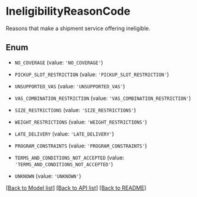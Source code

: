# IneligibilityReasonCode

Reasons that make a shipment service offering ineligible.

## Enum

* `NO_COVERAGE` (value: `'NO_COVERAGE'`)

* `PICKUP_SLOT_RESTRICTION` (value: `'PICKUP_SLOT_RESTRICTION'`)

* `UNSUPPORTED_VAS` (value: `'UNSUPPORTED_VAS'`)

* `VAS_COMBINATION_RESTRICTION` (value: `'VAS_COMBINATION_RESTRICTION'`)

* `SIZE_RESTRICTIONS` (value: `'SIZE_RESTRICTIONS'`)

* `WEIGHT_RESTRICTIONS` (value: `'WEIGHT_RESTRICTIONS'`)

* `LATE_DELIVERY` (value: `'LATE_DELIVERY'`)

* `PROGRAM_CONSTRAINTS` (value: `'PROGRAM_CONSTRAINTS'`)

* `TERMS_AND_CONDITIONS_NOT_ACCEPTED` (value: `'TERMS_AND_CONDITIONS_NOT_ACCEPTED'`)

* `UNKNOWN` (value: `'UNKNOWN'`)

[[Back to Model list]](../README.md#documentation-for-models) [[Back to API list]](../README.md#documentation-for-api-endpoints) [[Back to README]](../README.md)


